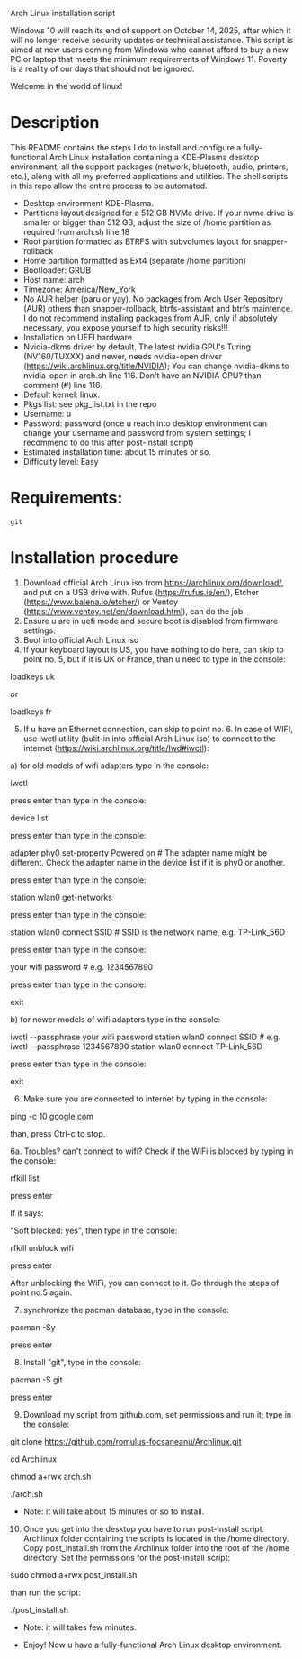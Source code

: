 Arch Linux installation script

Windows 10 will reach its end of support on October 14, 2025, after which it will no longer receive security updates or technical assistance.
This script is aimed at new users coming from Windows who cannot afford to buy a new PC or laptop that meets the minimum requirements of Windows 11.
Poverty is a reality of our days that should not be ignored.

Welcome in the world of linux!

# Description

This README contains the steps I do to install and configure a fully-functional Arch Linux installation containing a KDE-Plasma desktop environment, all the support packages (network, bluetooth, audio, printers, etc.), along with all my preferred applications and utilities. The shell scripts in this repo allow the entire process to be automated.

* Desktop environment KDE-Plasma.
* Partitions layout designed for a 512 GB NVMe drive. If your nvme drive is smaller or bigger than 512 GB, adjust the size of /home partition as required from arch.sh line 18
* Root partition formatted as BTRFS with subvolumes layout for snapper-rollback
* Home partition formatted as Ext4 (separate /home partition)
* Bootloader: GRUB
* Host name: arch
* Timezone: America/New_York
* No AUR helper (paru or yay). No packages from Arch User Repository (AUR) others than snapper-rollback, btrfs-assistant and btrfs maintence. I do not recommend installing packages from AUR, only if absolutely necessary, you expose yourself to high security risks!!!
* Installation on UEFI hardware
* Nvidia-dkms driver by default. The latest nvidia GPU's Turing (NV160/TUXXX) and newer, needs nvidia-open driver (https://wiki.archlinux.org/title/NVIDIA); You can change nvidia-dkms to nvidia-open in arch.sh line 116.
Don't have an NVIDIA GPU? than comment (#) line 116.
* Default kernel: linux.
* Pkgs list: see pkg_list.txt in the repo
* Username: u
* Password: password (once u reach into desktop environment can change your username and password from system settings; I recommend to do this after post-install script)
* Estimated installation time: about 15 minutes or so.
* Difficulty level: Easy 

# Requirements:

`git`

# Installation procedure

1. Download official Arch Linux iso from https://archlinux.org/download/, and put on a USB drive with. Rufus (https://rufus.ie/en/), Etcher (https://www.balena.io/etcher/) or Ventoy (https://www.ventoy.net/en/download.html), can do the job.
2. Ensure u are in uefi mode and secure boot is disabled from firmware settings. 
3. Boot into official Arch Linux iso
4. If your keyboard layout is US, you have nothing to do here, can skip to point no. 5, but if it is UK or France, than u need to type in the console:

loadkeys uk

or

loadkeys fr

5. If u have an Ethernet connection, can skip to point no. 6. In case of WIFI, use iwctl utility (bulit-in into official Arch Linux iso) to connect to the internet (https://wiki.archlinux.org/title/Iwd#iwctl):

a) for old models of wifi adapters type in the console:

iwctl 

press enter than type in the console:

device list

press enter than type in the console:

adapter phy0 set-property Powered on    # The adapter name might be different. Check the adapter name in the device list if it is phy0 or another.

press enter than type in the console:

station wlan0 get-networks

press enter than type in the console:

station wlan0 connect SSID    # SSID is the network name, e.g. TP-Link_56D

press enter than type in the console:

your wifi password    # e.g. 1234567890

press enter than type in the console:

exit

b) for newer models of wifi adapters type in the console:

iwctl --passphrase your wifi password station wlan0 connect SSID    # e.g. iwctl --passphrase 1234567890 station wlan0 connect TP-Link_56D

press enter than type in the console:

exit

6. Make sure you are connected to internet by typing in the console:

ping -c 10 google.com

than, press Ctrl-c to stop.

6a. Troubles? can't connect to wifi? Check if the WiFi is blocked by typing in the console:

rfkill list

press enter

If it says:

"Soft blocked: yes", then type in the console:

rfkill unblock wifi

press enter

After unblocking the WiFi, you can connect to it. Go through the steps of point no.5 again.

7. synchronize the pacman database, type in the console:

pacman -Sy

press enter

8. Install "git", type in the console:

pacman -S git

press enter

9. Download my script from github.com, set permissions and run it; type in the console:

git clone https://github.com/romulus-focsaneanu/Archlinux.git

cd Archlinux

chmod a+rwx arch.sh

./arch.sh

* Note: it will take about 15 minutes or so to install. 

10. Once you get into the desktop you have to run post-install script. Archlinux folder containing the scripts is located in the /home directory. Copy post_install.sh from the Archlinux folder into the root of the /home directory. Set the permissions for the post-install script:

sudo chmod a+rwx post_install.sh

than run the script:

./post_install.sh

* Note: it will takes few minutes.

* Enjoy! Now u have a fully-functional Arch Linux desktop environment.




